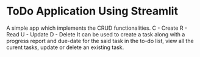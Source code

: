 # ToDo Application Using Streamlit


A simple app which implements the CRUD functionalities.
    C - Create
    R - Read
    U - Update
    D - Delete
It can be used to create a task along with a progress report and due-date for the said task in the to-do list, view all the curent tasks, update or delete an existing task.
